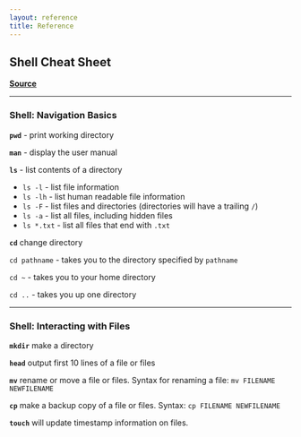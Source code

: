 ```yaml
---
layout: reference
title: Reference
---
```


## Shell Cheat Sheet
**[Source](https://librarycarpentry.org/lc-shell/reference)**
_____
### Shell: Navigation Basics

**`pwd`** - print working directory

**`man`** - display the user manual

**`ls`** - list contents of a directory

- `ls -l` - list file information
- `ls -lh` - list human readable file information
- `ls -F` - list files and directories (directories will have a trailing `/`)
- `ls -a` - list all files, including hidden files
- `ls *.txt` - list all files that end with `.txt`

**`cd`** change directory

  `cd pathname` - takes you to the directory specified by `pathname`
  
  `cd ~` -  takes you to your home directory
  
  `cd ..` - takes you up one directory

______
### Shell: Interacting with Files

**`mkdir`** make a directory

**`head`** output first 10 lines of a file or files

**`mv`** rename or move a file or files. Syntax for renaming a file: `mv FILENAME NEWFILENAME`

**`cp`** make a backup copy of a file or files. Syntax: `cp FILENAME NEWFILENAME`

**`touch`** will update timestamp information on files.
